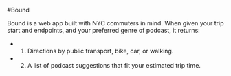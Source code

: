 #Bound

Bound is a web app built with NYC commuters in mind. When given your trip start and endpoints, and your preferred genre of podcast, it returns: 
* 	1) Directions by public transport, bike, car, or walking.
* 	2) A list of podcast suggestions that fit your estimated trip time. 
